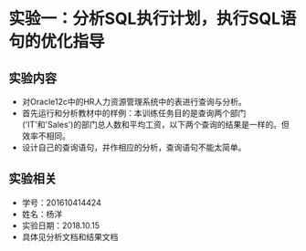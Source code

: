 # 实验一：分析SQL执行计划，执行SQL语句的优化指导
## 实验内容
- 对Oracle12c中的HR人力资源管理系统中的表进行查询与分析。
- 首先运行和分析教材中的样例：本训练任务目的是查询两个部门('IT'和'Sales')的部门总人数和平均工资，以下两个查询的结果是一样的。但效率不相同。
- 设计自己的查询语句，并作相应的分析，查询语句不能太简单。

## 实验相关
- 学号：201610414424
- 姓名：杨洋
- 实验日期：2018.10.15
- 具体见分析文档和结果文档

